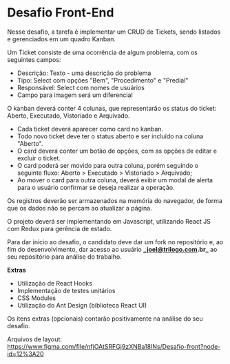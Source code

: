 # Desafio Front-End #

Nesse desafio, a tarefa é implementar um CRUD de Tickets, sendo listados e gerenciados em um quadro Kanban.

Um Ticket consiste de uma ocorrência de algum problema, com os seguintes campos:

* Descrição: Texto - uma descrição do problema
* Tipo: Select com opções "Bem", "Procedimento" e "Predial"
* Responsável: Select com nomes de usuários
* Campo para imagem será um diferencial

O kanban deverá conter 4 colunas, que representarão os status do ticket: Aberto, Executado, Vistoriado e Arquivado.
* Cada ticket deverá aparecer como card no kanban.
* Todo novo ticket deve ter o status aberto e ser incluído na coluna "Aberto".
* O card deverá conter um botão de opções, com as opções de editar e excluir o ticket.
* O card poderá ser movido para outra coluna, porém seguindo o seguinte fluxo: Aberto > Executado > Vistoriado > Arquivado;
* Ao mover o card para outra coluna, deverá exibir um modal de alerta para o usuário confirmar se deseja realizar a operação.

Os registros deverão ser armazenados na memória do navegador, de forma que os dados não se percam ao atualizar a página.

O projeto deverá ser implementando em Javascript, utilizando React JS com Redux para gerência de estado.

Para dar início ao desafio, o candidato deve dar um fork no repositório e, ao fim do desenvolvimento, dar acesso ao usuário **_joel@trilogo.com.br_** ao seu repositório para análise do trabalho.


**Extras**

* Utilização de React Hooks
* Implementação de testes unitários
* CSS Modules
* Utilização do Ant Design (biblioteca React UI)

Os itens extras (opcionais) contarão positivamente na análise do seu desafio.

Arquivos de layout:
https://www.figma.com/file/nfjOAtSRFGj9zXNBa18INs/Desafio-front?node-id=12%3A20